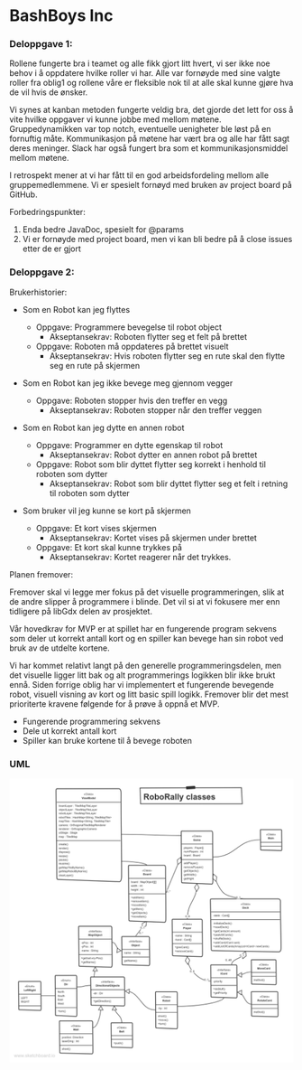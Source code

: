 # BashBoys Inc
### Deloppgave 1:
Rollene fungerte bra i teamet og alle fikk gjort litt hvert, vi ser ikke noe behov i å oppdatere hvilke roller vi har. Alle var fornøyde med sine valgte roller fra oblig1 og rollene våre er fleksible nok til at alle skal kunne gjøre hva de vil hvis de ønsker.

Vi synes at kanban metoden fungerte veldig bra, det gjorde det lett for oss å vite hvilke oppgaver vi kunne jobbe med mellom møtene. Gruppedynamikken var top notch, eventuelle uenigheter ble løst på en fornuftig måte. Kommunikasjon på møtene har vært bra og alle har fått sagt deres meninger. Slack har også fungert bra som et kommunikasjonsmiddel mellom møtene.

I retrospekt mener at vi har fått til en god arbeidsfordeling mellom alle gruppemedlemmene. Vi er spesielt fornøyd med bruken av project board på GitHub.

Forbedringspunkter:
1.  Enda bedre JavaDoc, spesielt for @params
2.  Vi er fornøyde med project board, men vi kan bli bedre på å close issues etter de er gjort

### Deloppgave 2:  
Brukerhistorier:
* Som en Robot kan jeg flyttes
    * Oppgave: Programmere bevegelse til robot object
        * Akseptansekrav: Roboten flytter seg et felt på brettet
    * Oppgave: Roboten må oppdateres på brettet visuelt
        * Akseptansekrav: Hvis roboten flytter seg en rute skal den flytte seg en rute på skjermen

* Som en Robot kan jeg ikke bevege meg gjennom vegger
    * Oppgave: Roboten stopper hvis den treffer en vegg
        * Akseptansekrav: Roboten stopper når den treffer veggen

* Som en Robot kan jeg dytte en annen robot 
    * Oppgave: Programmer en dytte egenskap til robot
        * Akseptansekrav: Robot dytter en annen robot på brettet
    * Oppgave: Robot som blir dyttet flytter seg korrekt i henhold til roboten som dytter
        * Akseptansekrav: Robot som blir dyttet flytter seg et felt i retning til roboten som dytter

* Som bruker vil jeg kunne se kort på skjermen
    * Oppgave: Et kort vises skjermen
        * Akseptansekrav: Kortet vises på skjermen under brettet
    * Oppgave: Et kort skal kunne trykkes på
        * Akseptansekrav: Kortet reagerer når det trykkes.

Planen fremover: 

Fremover skal vi legge mer fokus på det visuelle programmeringen, slik at de andre slipper å programmere i blinde. Det vil si at vi fokusere mer enn tidligere på libGdx delen av prosjektet.

Vår hovedkrav for MVP er at spillet har en fungerende program sekvens som deler ut korrekt antall kort og en spiller kan bevege han sin robot ved bruk av de utdelte kortene. 

Vi har kommet relativt langt på den generelle programmeringsdelen, men det visuelle ligger litt bak og alt programmerings logikken blir ikke brukt ennå. Siden forrige oblig har vi implementert et fungerende bevegende robot, visuell visning av kort og litt basic spill logikk. Fremover blir det mest prioriterte kravene følgende for å prøve å oppnå et MVP.

* Fungerende programmering sekvens
* Dele ut korrekt antall kort 
* Spiller kan bruke kortene til å bevege roboten



### UML
![UML](https://github.com/inf112-v20/BashBoys_Inc/blob/master/Deliverables/UMLs/oblig2UML.png)
